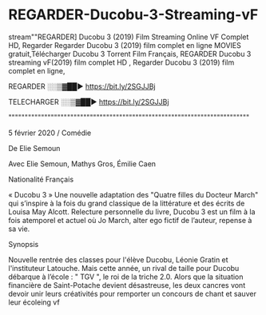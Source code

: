 # REGARDER-Ducobu-3-Streaming-vF
stream""REGARDER] Ducobu 3 (2019) Film Streaming Online VF Complet HD, Regarder Regarder Ducobu 3 (2019) film complet en ligne MOVIES gratuit,Télécharger Ducobu 3 Torrent Film Français, REGARDER Ducobu 3 streaming vF(2019) film complet HD , Regarder Ducobu 3 (2019) film complet en ligne,

REGARDER ░░▒▓██► https://bit.ly/2SGJJBj

TELECHARGER ░░▒▓██► https://bit.ly/2SGJJBj

""""""""""""""""""""""""""""""""""""""""""""""""""""""""""""""""""""""""""

5 février 2020 / Comédie

De Elie Semoun

Avec Elie Semoun, Mathys Gros, Émilie Caen

Nationalité Français

« Ducobu 3 » Une nouvelle adaptation des "Quatre filles du Docteur March" qui s’inspire à la fois du grand classique de la littérature et des écrits de Louisa May Alcott. Relecture personnelle du livre, Ducobu 3 est un film à la fois atemporel et actuel où Jo March, alter ego fictif de l’auteur, repense à sa vie.

Synopsis

Nouvelle rentrée des classes pour l'élève Ducobu, Léonie Gratin et l'instituteur Latouche. Mais cette année, un rival de taille pour Ducobu débarque à l’école : " TGV ", le roi de la triche 2.0. Alors que la situation financière de Saint-Potache devient désastreuse, les deux cancres vont devoir unir leurs créativités pour remporter un concours de chant et sauver leur écoleing vf
